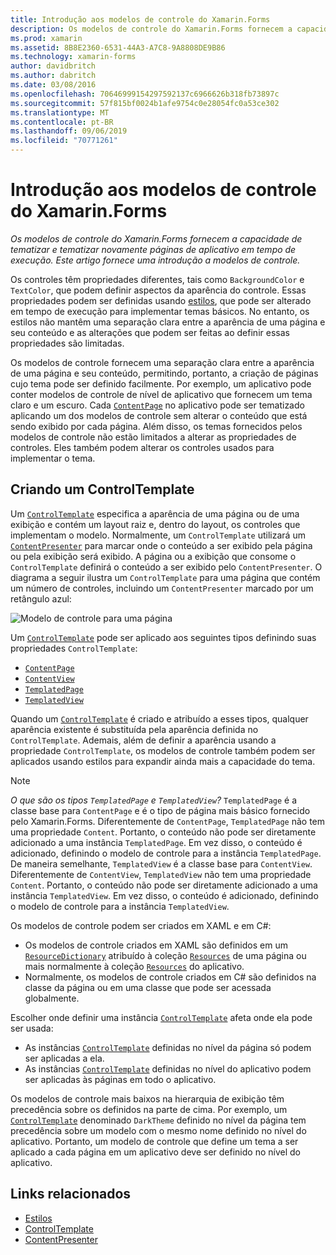 ```yaml
---
title: Introdução aos modelos de controle do Xamarin.Forms
description: Os modelos de controle do Xamarin.Forms fornecem a capacidade de tematizar e tematizar novamente páginas de aplicativo em tempo de execução. Este artigo fornece uma introdução a modelos de controle.
ms.prod: xamarin
ms.assetid: 8B8E2360-6531-44A3-A7C8-9A8808DE9B86
ms.technology: xamarin-forms
author: davidbritch
ms.author: dabritch
ms.date: 03/08/2016
ms.openlocfilehash: 70646999154297592137c6966626b318fb73897c
ms.sourcegitcommit: 57f815bf0024b1afe9754c0e28054fc0a53ce302
ms.translationtype: MT
ms.contentlocale: pt-BR
ms.lasthandoff: 09/06/2019
ms.locfileid: "70771261"
---
```

# <a name="introduction-to-xamarinforms-control-templates"></a>Introdução aos modelos de controle do Xamarin.Forms

_Os modelos de controle do Xamarin.Forms fornecem a capacidade de tematizar e tematizar novamente páginas de aplicativo em tempo de execução. Este artigo fornece uma introdução a modelos de controle._

Os controles têm propriedades diferentes, tais como `BackgroundColor` e `TextColor`, que podem definir aspectos da aparência do controle. Essas propriedades podem ser definidas usando [estilos](~/xamarin-forms/user-interface/styles/index.md), que pode ser alterado em tempo de execução para implementar temas básicos. No entanto, os estilos não mantêm uma separação clara entre a aparência de uma página e seu conteúdo e as alterações que podem ser feitas ao definir essas propriedades são limitadas.

Os modelos de controle fornecem uma separação clara entre a aparência de uma página e seu conteúdo, permitindo, portanto, a criação de páginas cujo tema pode ser definido facilmente. Por exemplo, um aplicativo pode conter modelos de controle de nível de aplicativo que fornecem um tema claro e um escuro. Cada [`ContentPage`](xref:Xamarin.Forms.ContentPage) no aplicativo pode ser tematizado aplicando um dos modelos de controle sem alterar o conteúdo que está sendo exibido por cada página. Além disso, os temas fornecidos pelos modelos de controle não estão limitados a alterar as propriedades de controles. Eles também podem alterar os controles usados para implementar o tema.

## <a name="creating-a-controltemplate"></a>Criando um ControlTemplate

Um [`ControlTemplate`](xref:Xamarin.Forms.ControlTemplate) especifica a aparência de uma página ou de uma exibição e contém um layout raiz e, dentro do layout, os controles que implementam o modelo. Normalmente, um `ControlTemplate` utilizará um [`ContentPresenter`](xref:Xamarin.Forms.ContentPresenter) para marcar onde o conteúdo a ser exibido pela página ou pela exibição será exibido. A página ou a exibição que consome o `ControlTemplate` definirá o conteúdo a ser exibido pelo `ContentPresenter`. O diagrama a seguir ilustra um `ControlTemplate` para uma página que contém um número de controles, incluindo um `ContentPresenter` marcado por um retângulo azul:

![](introduction-images/control-template.png "Modelo de controle para uma página")

Um [`ControlTemplate`](xref:Xamarin.Forms.ControlTemplate) pode ser aplicado aos seguintes tipos definindo suas propriedades `ControlTemplate`:

- [`ContentPage`](xref:Xamarin.Forms.ContentPage)
- [`ContentView`](xref:Xamarin.Forms.ContentView)
- [`TemplatedPage`](xref:Xamarin.Forms.TemplatedPage)
- [`TemplatedView`](xref:Xamarin.Forms.TemplatedView)

Quando um [`ControlTemplate`](xref:Xamarin.Forms.ControlTemplate) é criado e atribuído a esses tipos, qualquer aparência existente é substituída pela aparência definida no `ControlTemplate`. Ademais, além de definir a aparência usando a propriedade `ControlTemplate`, os modelos de controle também podem ser aplicados usando estilos para expandir ainda mais a capacidade do tema.

> [!NOTE]
> *O que são os tipos `TemplatedPage` e `TemplatedView`?* `TemplatedPage` é a classe base para `ContentPage` e é o tipo de página mais básico fornecido pelo Xamarin.Forms. Diferentemente de `ContentPage`, `TemplatedPage` não tem uma propriedade `Content`. Portanto, o conteúdo não pode ser diretamente adicionado a uma instância `TemplatedPage`. Em vez disso, o conteúdo é adicionado, definindo o modelo de controle para a instância `TemplatedPage`. De maneira semelhante, `TemplatedView` é a classe base para `ContentView`. Diferentemente de `ContentView`, `TemplatedView` não tem uma propriedade `Content`. Portanto, o conteúdo não pode ser diretamente adicionado a uma instância `TemplatedView`. Em vez disso, o conteúdo é adicionado, definindo o modelo de controle para a instância `TemplatedView`.

Os modelos de controle podem ser criados em XAML e em C#:

- Os modelos de controle criados em XAML são definidos em um [`ResourceDictionary`](xref:Xamarin.Forms.ResourceDictionary) atribuído à coleção [`Resources`](xref:Xamarin.Forms.VisualElement.Resources) de uma página ou mais normalmente à coleção [`Resources`](xref:Xamarin.Forms.Application.Resources) do aplicativo.
- Normalmente, os modelos de controle criados em C# são definidos na classe da página ou em uma classe que pode ser acessada globalmente.

Escolher onde definir uma instância [`ControlTemplate`](xref:Xamarin.Forms.ControlTemplate) afeta onde ela pode ser usada:

- As instâncias [`ControlTemplate`](xref:Xamarin.Forms.ControlTemplate) definidas no nível da página só podem ser aplicadas a ela.
- As instâncias [`ControlTemplate`](xref:Xamarin.Forms.ControlTemplate) definidas no nível do aplicativo podem ser aplicadas às páginas em todo o aplicativo.

Os modelos de controle mais baixos na hierarquia de exibição têm precedência sobre os definidos na parte de cima. Por exemplo, um [`ControlTemplate`](xref:Xamarin.Forms.ControlTemplate) denominado `DarkTheme` definido no nível da página tem precedência sobre um modelo com o mesmo nome definido no nível do aplicativo. Portanto, um modelo de controle que define um tema a ser aplicado a cada página em um aplicativo deve ser definido no nível do aplicativo.

## <a name="related-links"></a>Links relacionados

- [Estilos](~/xamarin-forms/user-interface/styles/index.md)
- [ControlTemplate](xref:Xamarin.Forms.ControlTemplate)
- [ContentPresenter](xref:Xamarin.Forms.ContentPresenter)
